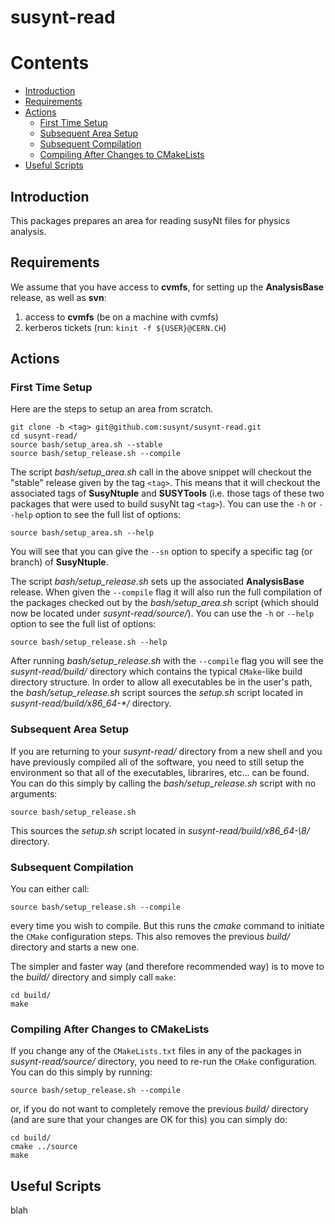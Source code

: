 susynt-read
===========

# Contents
* [Introduction](#introduction)
* [Requirements](#requirements)
* [Actions](#actions)
  * [First Time Setup](#first-time-setup)
  * [Subsequent Area Setup](#subsequent-area-setup)
  * [Subsequent Compilation](#subsequent-compilation)
  * [Compiling After Changes to CMakeLists](#compiling-after-changes-to-cmakelists)
 * [Useful Scripts](#useful-scripts)

## Introduction
This packages prepares an area for reading susyNt files for physics analysis.

## Requirements
We assume that you have access to **cvmfs**, for setting up the **AnalysisBase** release, as well as **svn**:

1) access to **cvmfs** (be on a machine with cvmfs)
2) kerberos tickets (run: ```kinit -f ${USER}@CERN.CH```)

## Actions

### First Time Setup

Here are the steps to setup an area from scratch.

```
git clone -b <tag> git@github.com:susynt/susynt-read.git
cd susynt-read/
source bash/setup_area.sh --stable
source bash/setup_release.sh --compile
```

The script *bash/setup_area.sh* call in the above snippet will checkout the "stable" release given by the tag ```<tag>```. This means that it will checkout the associated tags of **SusyNtuple** and **SUSYTools** (i.e. those tags of these two packages that were used to build susyNt tag ```<tag>```). You can use the ```-h``` or ```--help``` option to see the full list of options:

```
source bash/setup_area.sh --help
```

You will see that you can give the ```--sn``` option to specify a specific tag (or branch) of **SusyNtuple**. 

The script *bash/setup_release.sh* sets up the associated **AnalysisBase** release. When given the ```--compile``` flag it will also run the full compilation of the packages checked out by the *bash/setup_area.sh* script (which should now be located under *susynt-read/source/*). You can use the ```-h``` or ```--help``` option to see the full list of options:

```
source bash/setup_release.sh --help
```

After running *bash/setup_release.sh* with the ```--compile``` flag you will see the *susynt-read/build/* directory which contains the typical ```CMake```-like build directory structure. In order to allow all executables be in the user's path, the *bash/setup_release.sh* script sources the *setup.sh* script located in *susynt-read/build/x86_64-\*/* directory.

### Subsequent Area Setup

If you are returning to your *susynt-read/* directory from a new shell and you have previously compiled all of the software, you need to still setup the environment so that all of the executables, librarires, etc... can be found. You can do this simply by calling the *bash/setup_release.sh* script with no arguments:

```
source bash/setup_release.sh
```

This sources the *setup.sh* script located in *susynt-read/build/x86_64-\8/* directory.

### Subsequent Compilation

You can either call:

```
source bash/setup_release.sh --compile
```

every time you wish to compile. But this runs the *cmake* command to initiate the ```CMake``` configuration steps. This also removes the previous *build/* directory and starts a new one.

The simpler and faster way (and therefore recommended way) is to move to the *build/* directory and simply call ```make```:

```
cd build/
make
```

### Compiling After Changes to CMakeLists

If you change any of the ```CMakeLists.txt``` files in any of the packages in *susynt-read/source/* directory, you need to re-run the ```CMake``` configuration. You can do this simply by running:

```
source bash/setup_release.sh --compile
```

or, if you do not want to completely remove the previous *build/* directory (and are sure that your changes are OK for this) you can simply do:

```
cd build/
cmake ../source
make
```

## Useful Scripts
blah
